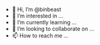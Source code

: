 - 👋 Hi, I’m @binbeast
- 👀 I’m interested in ...
- 🌱 I’m currently learning ...
- 💞️ I’m looking to collaborate on ...
- 📫 How to reach me ...

<!---
binbeast/binbeast is a ✨ special ✨ repository because its `README.md` (this file) appears on your GitHub profile.
You can click the Preview link to take a look at your changes.
--->
